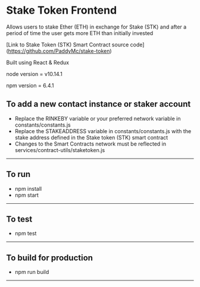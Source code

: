 <h1>Stake Token Frontend</h1>
<p>Allows users to stake Ether (ETH) in exchange for Stake (STK) and after a period of time the user gets more ETH than initially invested</p>

[Link to Stake Token (STK) Smart Contract source code] (https://github.com/PaddyMc/stake-token)

<p>Built using React & Redux</p>
<p>node version = v10.14.1</p>
<p>npm version  = 6.4.1</p>

<h2>To add a new contact instance or staker account</h2>
<ul>
  <li>
    Replace the RINKEBY variable or your preferred network variable in constants/constants.js
  </li>
  <li>
    Replace the STAKEADDRESS variable in constants/constants.js with the stake address defined in the Stake token (STK) smart contract
  </li>
  <li>
    Changes to the Smart Contracts network must be reflected in services/contract-utils/staketoken.js
  </li>
</ul>
<hr/>

<h2>To run</h2>
<ul>
  <li>
    npm install
  </li>
  <li>
    npm start
  </li>
</ul>
<hr/>

<h2>To test</h2>
<ul>
  <li>
    npm test
  </li>
</ul>
<hr/>

<h2>To build for production</h2>
<ul>
  <li>
    npm run build
  </li>
</ul>
<hr/>